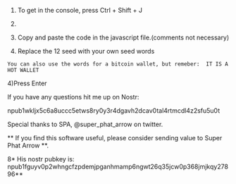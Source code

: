  1)  To get in the console, press Ctrl + Shift + J
 2)  
  2) Copy and paste the code in the javascript file.(comments not necessary)
    
  3) Replace the 12 seed with your own seed words
    
    You can also use the words for a bitcoin wallet, but remeber:  IT IS A HOT WALLET
    
   4)Press Enter
   
If you have any questions hit me up on Nostr:

npub1wkljx5c6a8uccc5etws8ry0y3r4dgavh2dcav0tal4rtmcdl4z2sfu5u0t

Special thanks to SPA, @super_phat_arrow on twitter.

** If you find this software useful, please consider sending value to Super Phat Arrow **.


8* His nostr pubkey is:
npub1fguyv0p2whngcfzpdemjpganhmamp6ngwt26q35jcw0p368jmjkqy27896**
